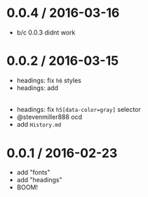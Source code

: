 
0.0.4 / 2016-03-16
==================

  * b/c 0.0.3 didnt work

0.0.2 / 2016-03-15
==================

  * headings: fix `h6` styles
  * headings: add <h6>
  * headings: fix `h5[data-color=gray]` selector
  * @stevenmiller888 ocd
  * add `History.md`

0.0.1 / 2016-02-23
==================

  * add "fonts"
  * add "headings"
  * BOOM!
